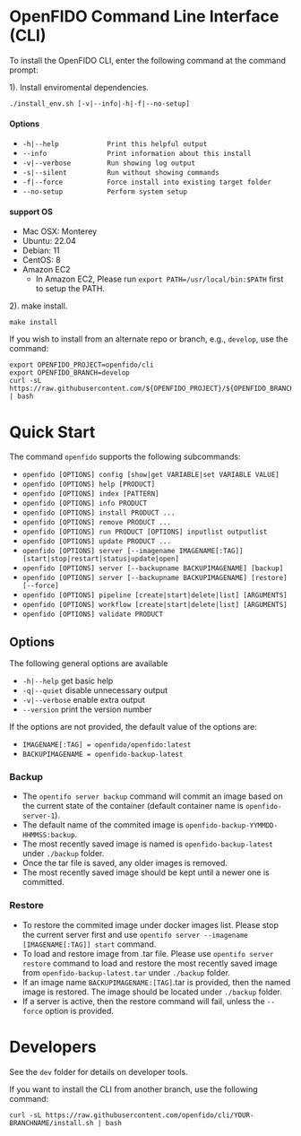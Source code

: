 # OpenFIDO Command Line Interface (CLI)

To install the OpenFIDO CLI, enter the following command at the command prompt:

1). Install enviromental dependencies.

~~~
./install_env.sh [-v|--info|-h|-f|--no-setup]
~~~

#### Options

* `-h|--help            Print this helpful output`
* `--info               Print information about this install`
* `-v|--verbose         Run showing log output`
* `-s|--silent          Run without showing commands`
* `-f|--force           Force install into existing target folder`
* `--no-setup           Perform system setup`

#### support OS

* Mac OSX: Monterey
* Ubuntu: 22.04
* Debian: 11
* CentOS: 8
* Amazon EC2
  * In Amazon EC2, Please run `export PATH=/usr/local/bin:$PATH` first to setup the PATH.

2). make install.

~~~
make install
~~~

If you wish to install from an alternate repo or branch, e.g., `develop`, use the command:

~~~
export OPENFIDO_PROJECT=openfido/cli
export OPENFIDO_BRANCH=develop
curl -sL https://raw.githubusercontent.com/${OPENFIDO_PROJECT}/${OPENFIDO_BRANCH}/install.sh | bash
~~~

# Quick Start

The command `openfido` supports the following subcommands:

* `openfido [OPTIONS] config [show|get VARIABLE|set VARIABLE VALUE]`
* `openfido [OPTIONS] help [PRODUCT]`
* `openfido [OPTIONS] index [PATTERN]`
* `openfido [OPTIONS] info PRODUCT`
* `openfido [OPTIONS] install PRODUCT ...`
* `openfido [OPTIONS] remove PRODUCT ...`
* `openfido [OPTIONS] run PRODUCT [OPTIONS] inputlist outputlist`
* `openfido [OPTIONS] update PRODUCT ...`
* `openfido [OPTIONS] server [--imagename IMAGENAME[:TAG]] [start|stop|restart|status|update|open]`
* `openfido [OPTIONS] server [--backupname BACKUPIMAGENAME] [backup]`
* `openfido [OPTIONS] server [--backupname BACKUPIMAGENAME] [restore] [--force]`
* `openfido [OPTIONS] pipeline [create|start|delete|list] [ARGUMENTS]`
* `openfido [OPTIONS] workflow [create|start|delete|list] [ARGUMENTS]`
* `openfido [OPTIONS] validate PRODUCT`

## Options

The following general options are available

* `-h|--help`      get basic help
* `-q|--quiet`     disable unnecessary output
* `-v|--verbose`   enable extra output
* `--version`      print the version number

If the options are not provided, the default value of the options are:

* `IMAGENAME[:TAG] = openfido/openfido:latest`
* `BACKUPIMAGENAME = openfido-backup-latest`

### Backup

* The `opentifo server backup` command will commit an image based on the current state of the container (default container name is `openfido-server-1`).
* The default name of the commited image is `openfido-backup-YYMMDD-HHMMSS:backup`.
* The most recently saved image is named is `openfido-backup-latest` under `./backup` folder.
* Once the tar file is saved, any older images is removed.
* The most recently saved image should be kept until a newer one is committed.

### Restore

* To restore the commited image under docker images list. Please stop the current server first and use `opentifo server --imagename [IMAGENAME[:TAG]] start` command.
* To load and restore image from .tar file. Please use `opentifo server restore` command to load and restore the most recently saved image from `openfido-backup-latest.tar` under `./backup` folder.
* If an image name `BACKUPIMAGENAME:[TAG]`.tar is provided, then the named image is restored. The image should be located under `./backup` folder.
* If a server is active, then the restore command will fail, unless the `--force` option is provided.

# Developers

See the `dev` folder for details on developer tools.

If you want to install the CLI from another branch, use the following command:

~~~
curl -sL https://raw.githubusercontent.com/openfido/cli/YOUR-BRANCHNAME/install.sh | bash
~~~
